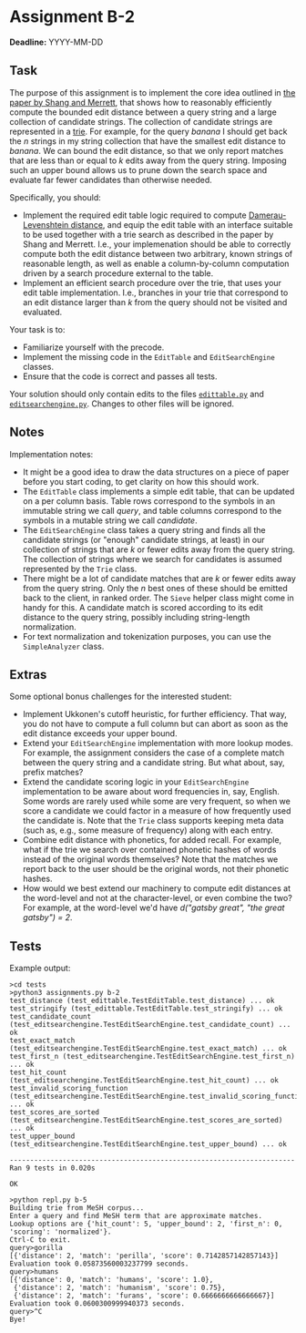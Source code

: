 # Assignment B-2

**Deadline:** YYYY-MM-DD

## Task

The purpose of this assignment is to implement the core idea outlined in [the paper by Shang and Merrett](../papers/tries-for-approximate-string-matching.pdf), that shows how to reasonably efficiently compute the bounded edit distance between a query string and a large collection of candidate strings. The collection of candidate strings are represented in a [trie](../slides/strings-galore.pdf). For example, for the query _banana_ I should get back the _n_ strings in my string collection that have the smallest edit distance to _banana_. We can bound the edit distance, so that we only report matches that are less than or equal to _k_ edits away from the query string. Imposing such an upper bound allows us to prune down the search space and evaluate far fewer candidates than otherwise needed.

Specifically, you should:

* Implement the required edit table logic required to compute [Damerau-Levenshtein distance](https://en.wikipedia.org/wiki/Damerau%E2%80%93Levenshtein_distance), and equip the edit table with an interface suitable to be used together with a trie search as described in the paper by Shang and Merrett. I.e., your implemenation should be able to correctly compute both the edit distance between two arbitrary, known strings of reasonable length, as well as enable a column-by-column computation driven by a search procedure external to the table.
* Implement an efficient search procedure over the trie, that uses your edit table implementation. I.e., branches in your trie that correspond to an edit distance larger than _k_ from the query should not be visited and evaluated.

Your task is to:

* Familiarize yourself with the precode.
* Implement the missing code in the `EditTable` and `EditSearchEngine` classes.
* Ensure that the code is correct and passes all tests.

Your solution should only contain edits to the files [`edittable.py`](../in3120/edittable.py) and [`editsearchengine.py`](../in3120/editsearchengine.py). Changes to other files will be ignored.

## Notes

Implementation notes:

* It might be a good idea to draw the data structures on a piece of paper before you start coding, to get clarity on how this should work.
* The `EditTable` class implements a simple edit table, that can be updated on a per column basis. Table rows correspond to the symbols in an immutable string we call _query_, and table columns correspond to the symbols in a mutable string we call _candidate_.
* The `EditSearchEngine` class takes a query string and finds all the candidate strings (or "enough" candidate strings, at least) in our collection of strings that are _k_ or fewer edits away from the query string. The collection of strings where we search for candidates is assumed represented by the `Trie` class.
* There might be a lot of candidate matches that are _k_ or fewer edits away from the query string. Only the _n_ best ones of these should be emitted back to the client, in ranked order. The `Sieve` helper class might come in handy for this. A candidate match is scored according to its edit distance to the query string, possibly including string-length normalization.
* For text normalization and tokenization purposes, you can use the `SimpleAnalyzer` class.

## Extras

Some optional bonus challenges for the interested student:

* Implement Ukkonen's cutoff heuristic, for further efficiency. That way, you do not have to compute a full column but can abort as soon as the edit distance exceeds your upper bound.
* Extend your `EditSearchEngine` implementation with more lookup modes. For example, the assignment considers the case of a complete match between the query string and a candidate string. But what about, say, prefix matches?
* Extend the candidate scoring logic in your `EditSearchEngine` implementation to be aware about word frequencies in, say, English. Some words are rarely used while some are very frequent, so when we score a candidate we could factor in a measure of how frequently used the candidate is. Note that the `Trie` class supports keeping meta data (such as, e.g., some measure of frequency) along with each entry.
* Combine edit distance with phonetics, for added recall. For example, what if the trie we search over contained phonetic hashes of words instead of the original words themselves? Note that the matches we report back to the user should be the original words, not their phonetic hashes.
* How would we best extend our machinery to compute edit distances at the word-level and not at the character-level, or even combine the two? For example, at the word-level we'd have _d("gatsby great", "the great gatsby") = 2_.

## Tests

Example output:

```text
>cd tests
>python3 assignments.py b-2
test_distance (test_edittable.TestEditTable.test_distance) ... ok
test_stringify (test_edittable.TestEditTable.test_stringify) ... ok
test_candidate_count (test_editsearchengine.TestEditSearchEngine.test_candidate_count) ... ok
test_exact_match (test_editsearchengine.TestEditSearchEngine.test_exact_match) ... ok
test_first_n (test_editsearchengine.TestEditSearchEngine.test_first_n) ... ok
test_hit_count (test_editsearchengine.TestEditSearchEngine.test_hit_count) ... ok
test_invalid_scoring_function (test_editsearchengine.TestEditSearchEngine.test_invalid_scoring_function) ... ok
test_scores_are_sorted (test_editsearchengine.TestEditSearchEngine.test_scores_are_sorted) ... ok
test_upper_bound (test_editsearchengine.TestEditSearchEngine.test_upper_bound) ... ok

----------------------------------------------------------------------
Ran 9 tests in 0.020s

OK
```

```text
>python repl.py b-5
Building trie from MeSH corpus...
Enter a query and find MeSH term that are approximate matches.
Lookup options are {'hit_count': 5, 'upper_bound': 2, 'first_n': 0, 'scoring': 'normalized'}.
Ctrl-C to exit.
query>gorilla
[{'distance': 2, 'match': 'perilla', 'score': 0.7142857142857143}]
Evaluation took 0.05873560003237799 seconds.
query>humans
[{'distance': 0, 'match': 'humans', 'score': 1.0},
 {'distance': 2, 'match': 'humanism', 'score': 0.75},
 {'distance': 2, 'match': 'furans', 'score': 0.6666666666666667}]
Evaluation took 0.0600300999940373 seconds.
query>^C
Bye!
```
